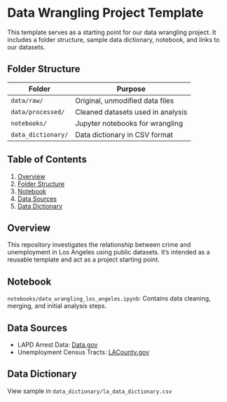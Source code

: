 # Data Wrangling Project Template

This template serves as a starting point for our data wrangling project. It includes a folder structure, sample data dictionary, notebook, and links to our datasets.

## Folder Structure

| Folder | Purpose |
|--------|---------|
| `data/raw/` | Original, unmodified data files |
| `data/processed/` | Cleaned datasets used in analysis |
| `notebooks/` | Jupyter notebooks for wrangling |
| `data_dictionary/` | Data dictionary in CSV format |

##  Table of Contents

1. [Overview](#overview)
2. [Folder Structure](#folder-structure)
3. [Notebook](#notebook)
4. [Data Sources](#data-sources)
5. [Data Dictionary](#data-dictionary)

##  Overview

This repository investigates the relationship between crime and unemployment in Los Angeles using public datasets. It’s intended as a reusable template and act as a project starting point.

##  Notebook

`notebooks/data_wrangling_los_angeles.ipynb`: Contains data cleaning, merging, and initial analysis steps.

##  Data Sources

- LAPD Arrest Data: [Data.gov](https://catalog.data.gov/dataset/arrest-data-from-2020-to-present)
- Unemployment Census Tracts: [LACounty.gov](https://data.lacounty.gov/datasets/lacounty::unemployment-census-tract/explore)

##  Data Dictionary

View sample in `data_dictionary/la_data_dictionary.csv`


